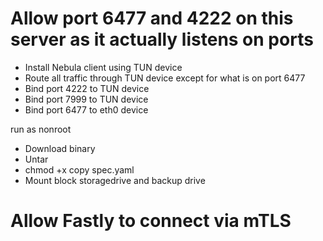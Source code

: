 # Allow port 6477 and 4222 on this server as it actually listens on ports

-   Install Nebula client using TUN device
-   Route all traffic through TUN device except for what is on port 6477
-   Bind port 4222 to TUN device
-   Bind port 7999 to TUN device
-   Bind port 6477 to eth0 device

run as nonroot

-   Download binary
-   Untar
-   chmod +x
    copy spec.yaml
-   Mount block storagedrive and backup drive

# Allow Fastly to connect via mTLS
